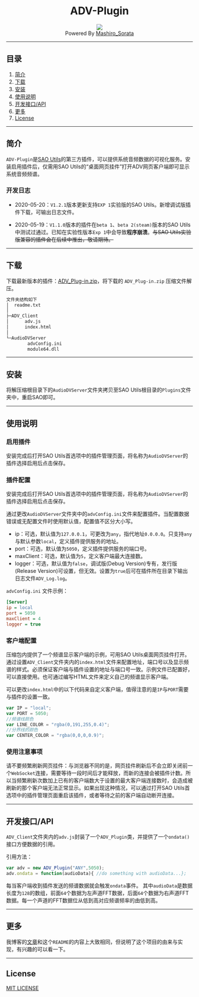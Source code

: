 <div align="center"><h1>ADV-Plugin</h1></div>

<div align="center"><img src="https://github.com/Mashiro-Sorata/ADV-Plugin/blob/master/Image/ADV_demo.png?raw=true"></div>
<div align="center">Powered By <a href="http://mashirosorata.vicp.io">Mashiro_Sorata</a></div>

---

## 目录
1. [简介](#u1)
2. [下载](#u2)
3. [安装](#u3)
4. [使用说明](#u4)
5. [开发接口/API](#u5)
6. [更多](#u6)
7. [License](#u7)

---

<h2 id="u1">简介</h2>

`ADV-Plugin`是[SAO Utils](http://sao.gpbeta.com/)的第三方插件，可以提供系统音频数据的可视化服务。安装启用插件后，仅需用SAO Utils的“桌面网页挂件”打开ADV网页客户端即可显示系统音频频谱。

### 开发日志

* 2020-05-20：`V1.2.1`版本更新支持`EXP 1`实验版的SAO Utils。新增调试版插件下载，可输出日志文件。


* 2020-05-19：`V1.1.0`版本的插件在`beta 1`、`beta 2(steam)`版本的SAO Utils中测试过通过。已知在实验性版本`Exp 1`中会导致**程序崩溃**。~~与SAO Utils实验版兼容的插件会在后续中推出，敬请期待。~~

---

<h2 id="u2">下载</h2>

下载最新版本的插件：[ADV_Plug-in.zip](https://github.com/Mashiro-Sorata/ADV-Plugin/releases/latest)，将下载的 `ADV_Plug-in.zip` 压缩文件解压。
```html
文件夹结构如下
│  readme.txt
│
├─ADV_Client
│      adv.js
│      index.html
│
└─AudioDVServer
        advConfig.ini
        module64.dll
```

---

<h2 id="u3">安装</h2>

将解压缩根目录下的`AudioDVServer`文件夹拷贝至SAO Utils根目录的`Plugins`文件夹中，重启SAO即可。

---

<h2 id="u4">使用说明</h2>

### 启用插件
安装完成后打开SAO Utils首选项中的插件管理页面，将名称为`AudioDVServer`的插件选择启用后点击保存。

### 插件配置
安装完成后打开SAO Utils首选项中的插件管理页面，将名称为`AudioDVServer`的插件选择启用后点击保存。

通过更改`AudioDVServer`文件夹中的`advConfig.ini`文件来配置插件。当配置数据错误或无配置文件时使用默认值，配置值不区分大小写。
- ip：可选，默认值为`127.0.0.1`，可更改为`any`，指代地址`0.0.0.0`。只支持`any`与默认参数`local`，定义插件提供服务的地址。
- port：可选，默认值为`5050`，定义插件提供服务的端口号。
- maxClient：可选，默认值为`5`，定义客户端最大连接数。
- logger：可选，默认值为`false`，调试版(Debug Version)专有，发行版(Release Version)可设置，但无效。设置为`true`后可在插件所在目录下输出日志文件`ADV_Log.log`。

`advConfig.ini` 文件示例：
```ini
[Server]
ip = local
port = 5050
maxClient = 4
logger = true
```

### 客户端配置
压缩包内提供了一个频谱显示客户端的示例，可用SAO Utils桌面网页挂件打开。通过设置`ADV_Client`文件夹内的`index.html`文件来配置地址，端口号以及显示频谱的样式。必须保证客户端与插件设置的地址与端口号一致。示例文件已配置好，可以直接使用。也可通过编写HTML文件来定义自己的频谱显示客户端。

可以更改`index.html`中的以下代码来自定义客户端，值得注意的是`IP`与`PORT`需要与插件的设置一致。

```javascript
var IP = "local";
var PORT = 5050;
//频谱线颜色
var LINE_COLOR = "rgba(0,191,255,0.4)";
//分界线的颜色
var CENTER_COLOR = "rgba(0,0,0,0.9)";
```

### 使用注意事项

请不要频繁刷新网页挂件：与浏览器不同的是，网页挂件刷新后不会立即关闭前一个`WebSocket`连接，需要等待一段时间后才能释放，而新的连接会被插件计数。所以当频繁刷新次数加上已有的客户端数大于设置的最大客户端连接数时，会造成被刷新的那个客户端无法正常显示。如果出现这种情况，可以通过打开SAO Utils首选项中的插件管理页面重启该插件，或者等待之前的客户端自动断开连接。

---

<h2 id="u5">开发接口/API</h2>

`ADV_Client`文件夹内的`adv.js`封装了一个`ADV_Plugin`类，并提供了一个`ondata()`接口方便数据的引用。

引用方法：
```javascript
var adv = new ADV_Plugin("ANY",5050);
adv.ondata = function(audioData){ //do something with audioData...};
```

每当客户端收到插件发送的频谱数据就会触发`ondata`事件。
其中`audioData`是数据长度为`128`的数组，前面`64`个数据为左声道FFT数据，后面`64`个数据为右声道FFT数据。每一个声道的FFT数据位从低到高对应频谱频率的由低到高。

---

<h2 id="u6">更多</h2>

我博客的[文章](http://mashirosorata.vicp.io/ADV-Plugin%E2%80%94%E2%80%94SAO%20Utils%E9%9F%B3%E9%A2%91%E5%8F%AF%E8%A7%86%E5%8C%96%E6%8F%92%E4%BB%B6.html)和这个`README`的内容上大致相同，但说明了这个项目的由来与实现，有兴趣的可以看一下。

---

<h2 id="u7">License</h2>

[MIT LICENSE](https://github.com/Mashiro-Sorata/ADV-Plugin/blob/master/LICENSE)
